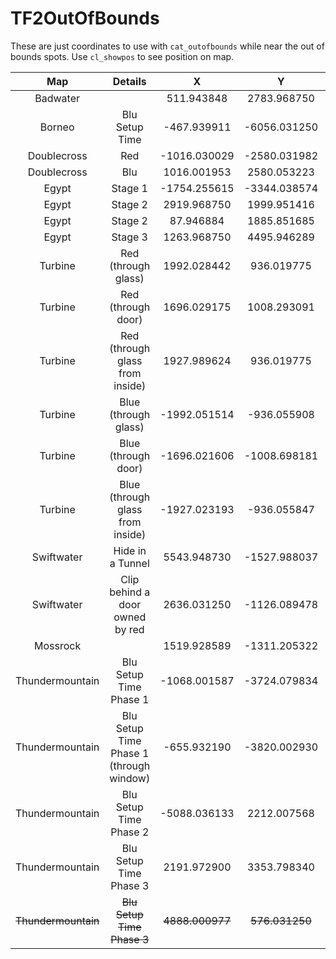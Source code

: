 # TF2OutOfBounds

These are just coordinates to use with `cat_outofbounds` while near the out of bounds spots. Use `cl_showpos` to see position on map.

|     Map        |    Details                     |      X       |      Y       |    PITCH  |     YAW     |Screenshot|
| :---------:    | :----------------------------: | :----------: | :----------: | :-------: | :---------: | :------: |
|  Badwater      |                                |  511.943848  | 2783.968750  | 7.622991  |  89.936729  |                  N/A                   |
|   Borneo       |       Blu Setup Time           | -467.939911  | -6056.031250 | 9.259290  |  90.082581  |                  N/A                   |
| Doublecross    |             Red                | -1016.030029 | -2580.031982 | 9.347898  |  0.041826   |                  N/A                   |
| Doublecross    |             Blu                | 1016.001953  | 2580.053223  | 7.275527  | -179.931656 |                  N/A                   |
|    Egypt       |           Stage 1              | -1754.255615 | -3344.038574 | 36.452919 |  0.050812   |                  N/A                   |
|    Egypt       |           Stage 2              | 2919.968750  | 1999.951416  | 11.952104 |  0.053882   |                  N/A                   |
|    Egypt       |           Stage 2              |  87.946884   | 1885.851685  | 34.806473 |  89.951176  |                  N/A                   |
|    Egypt       |           Stage 3              | 1263.968750  | 4495.946289  | 7.465197  |  0.074329   |                  N/A                   |
|   Turbine      |     Red (through glass)        | 1992.028442  |  936.019775  | 0.272817  | -179.983673 |                  N/A                   |
|   Turbine      |     Red (through door)         | 1696.029175  | 1008.293091  | 35.000000 |  -90.038498 |                  N/A                   |
|   Turbine      | Red (through glass from inside)| 1927.989624  | 936.019775   | 0.432120  | -0.026141   |                  N/A                   |
|   Turbine      |     Blue (through glass)       | -1992.051514 | -936.055908  | -0.768594 |  0.064962   |                  N/A                   |
|   Turbine      |     Blue (through door)        | -1696.021606 | -1008.698181 | 35.000000 |  89.979446  |                  N/A                   |
|   Turbine      |Blue (through glass from inside)| -1927.023193 | -936.055847  | 2.673917  | 179.936523  |                  N/A                   |
|  Swiftwater    |       Hide in a Tunnel         | 5543.948730  | -1527.988037 | 23.115799 | -0.012952   |                  N/A                   |
|  Swiftwater    |Clip behind a door owned by red | 2636.031250  | -1126.089478 | 13.124457 | 179.843811  |                  N/A                   |
|   Mossrock     |                                | 1519.928589  | -1311.205322 | 26.239538 | -89.900642  |                  N/A                   |
| Thundermountain|      Blu Setup Time Phase 1    | -1068.001587 | -3724.079834 | 17.606197 |  0.118330   |[Image](https://i.imgur.com/pOuuYfc.jpg)|
| Thundermountain|Blu Setup Time Phase 1 (through window)|-655.932190|-3820.002930|35.448536|  90.085930  |[Image](https://i.imgur.com/LMDWO1F.jpg)|
| Thundermountain|      Blu Setup Time Phase 2    | -5088.036133 |  2212.007568 | 15.974121 | -89.956055  |[Image](https://i.imgur.com/4BXuBsu.jpg)|
| Thundermountain|      Blu Setup Time Phase 3    |  2191.972900 |  3353.798340 | 12.601318 |  89.972534  |[Image](https://i.imgur.com/ICt4pTG.jpg)|
|~~Thundermountain~~|~~Blu Setup Time Phase 3~~|~~4888.000977~~|~~576.031250~~|~~-179.999710~~|~~11.267641~~|                  N/A                   |
